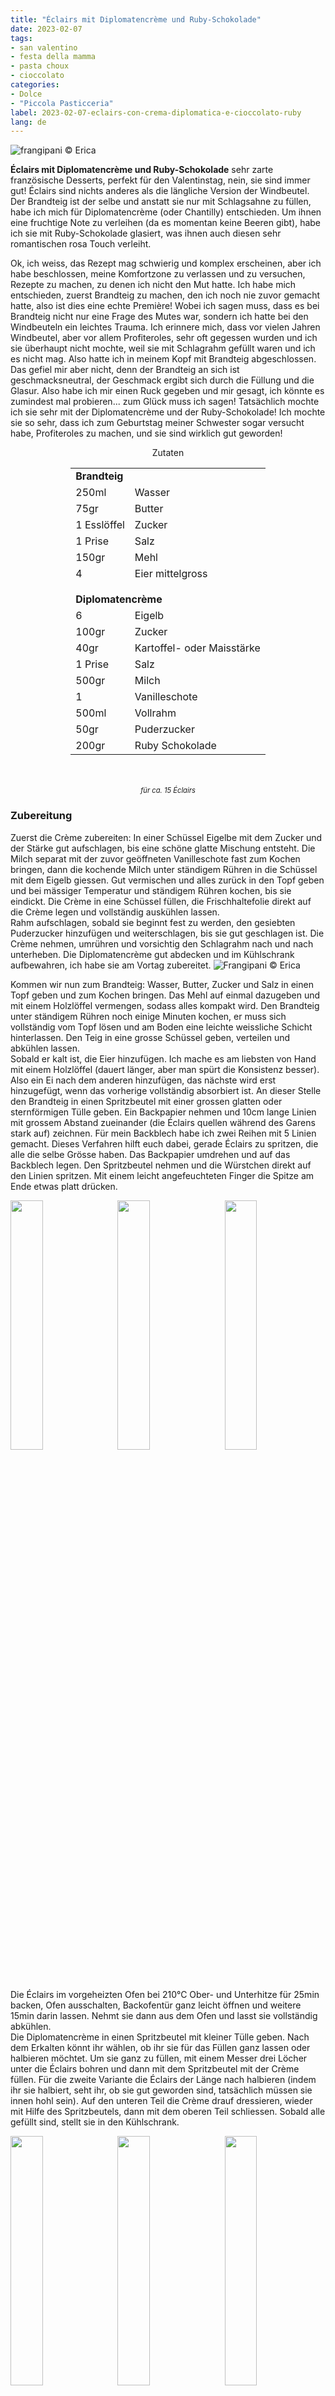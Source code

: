 ```yaml
---
title: "Éclairs mit Diplomatencrème und Ruby-Schokolade"
date: 2023-02-07
tags:
- san valentino
- festa della mamma
- pasta choux
- cioccolato
categories:
- Dolce
- "Piccola Pasticceria"
label: 2023-02-07-eclairs-con-crema-diplomatica-e-cioccolato-ruby
lang: de 
---
```

![](../2023-02-07-eclairs-con-crema-diplomatica-e-cioccolato-ruby/header.jpeg "frangipani © Erica")

**Éclairs mit Diplomatencrème und Ruby-Schokolade** sehr zarte französische Desserts, perfekt für den Valentinstag, nein, sie sind immer gut! Éclairs sind nichts anderes als die längliche Version der Windbeutel. Der Brandteig ist der selbe und anstatt sie nur mit Schlagsahne zu füllen, habe ich mich für Diplomatencrème (oder Chantilly) entschieden. Um ihnen eine fruchtige Note zu verleihen (da es momentan keine Beeren gibt), habe ich sie mit Ruby-Schokolade glasiert, was ihnen auch diesen sehr romantischen rosa Touch verleiht.

Ok, ich weiss, das Rezept mag schwierig und komplex erscheinen, aber ich habe beschlossen, meine Komfortzone zu verlassen und zu versuchen, Rezepte zu machen, zu denen ich nicht den Mut hatte. Ich habe mich entschieden, zuerst Brandteig zu machen, den ich noch nie zuvor gemacht hatte, also ist dies eine echte Première! Wobei ich sagen muss, dass es bei Brandteig nicht nur eine Frage des Mutes war, sondern ich hatte bei den Windbeuteln ein leichtes Trauma. Ich erinnere mich, dass vor vielen Jahren Windbeutel, aber vor allem Profiteroles, sehr oft gegessen wurden und ich sie überhaupt nicht mochte, weil sie mit Schlagrahm gefüllt waren und ich es nicht mag. Also hatte ich in meinem Kopf mit Brandteig abgeschlossen. Das gefiel mir aber nicht, denn der Brandteig an sich ist geschmacksneutral, der Geschmack ergibt sich durch die Füllung und die Glasur. Also habe ich mir einen Ruck gegeben und mir gesagt, ich könnte es zumindest mal probieren... zum Glück muss ich sagen! Tatsächlich mochte ich sie sehr mit der Diplomatencrème und der Ruby-Schokolade! Ich mochte sie so sehr, dass ich zum Geburtstag meiner Schwester sogar versucht habe, Profiteroles zu machen, und sie sind wirklich gut geworden!

<div id="wrapper" style="text-align: center">
  <div id="yourdiv" style="display: inline-block;">
    <div class="ingredients" itemscope itemtype="http://schema.org/Recipe">
      <span itemprop="name" style="display:none;">Éclairs mit Diplomatencrème und Ruby-Schokolade</span>
      <span itemprop="recipeCategory" style="display:none;">Süsses</span>
      <img itemprop="image" style="display:none;" class="ignore-gallery-item" src="../2023-02-07-eclairs-con-crema-diplomatica-e-cioccolato-ruby/header.jpeg"/>
      <span itemprop="author" style="display:none;">Erica Raiano</span>
      <span itemprop="description" style="display:none;">Éclairs mit Diplomatencrème und Ruby-Schokolade, sehr zarte französische Desserts, perfekt für den Valentinstag, nein, sie sind immer gut!</span>
      <div class="ingredients-title">Zutaten</div>
      <table>
        <tbody>
          <tr>
            <td colspan="2"><b>Brandteig</b></td>
          </tr>
          <tr itemprop="recipeIngredient">
            <td>250ml</td>
            <td>Wasser</td>
          </tr>
          <tr itemprop="recipeIngredient">
            <td>75gr</td>
            <td>Butter</td>
          </tr>
          <tr itemprop="recipeIngredient">
            <td>1 Esslöffel</td>
            <td>Zucker</td>
          </tr>
          <tr itemprop="recipeIngredient">
            <td>1 Prise</td>
            <td>Salz</td>
          </tr>
          <tr itemprop="recipeIngredient">
            <td>150gr</td>
            <td>Mehl</td>
          </tr>
          <tr itemprop="recipeIngredient">
            <td>4</td>
            <td>Eier mittelgross</td>
          </tr>
          <tr style="height: 15px;"></tr>
          <tr>          
            <td colspan="2"><b>Diplomatencrème</b></td>
          </tr>
          <tr itemprop="recipeIngredient">
            <td>6</td>
            <td>Eigelb</td>
          </tr>
          <tr itemprop="recipeIngredient">      
            <td>100gr</td>
            <td>Zucker</td>
          </tr>
          <tr itemprop="recipeIngredient">
            <td>40gr</td>
            <td>Kartoffel- oder Maisstärke</td>
          </tr>
          <tr itemprop="recipeIngredient">
            <td>1 Prise</td>
            <td>Salz</td>
          </tr>
          <tr itemprop="recipeIngredient">
            <td>500gr</td>
            <td>Milch</td>
          </tr>
          <tr itemprop="recipeIngredient">
            <td>1</td>
            <td>Vanilleschote</td>
          </tr>
          <tr itemprop="recipeIngredient">
            <td>500ml</td>
            <td>Vollrahm</td>
          </tr>
          <tr itemprop="recipeIngredient">
            <td>50gr</td>
            <td>Puderzucker</td>
          </tr>
          <tr itemprop="recipeIngredient">
            <td>200gr</td>
            <td>Ruby Schokolade</td>
          </tr>
        </tbody>
      </table>
      <br></br>
      <i class="pull-right" style="font-size: 80%;">für ca. 15 Éclairs</i>
    </div>
  </div>
</div>


<h3>
  <font color="grey">
    <i class="fa-solid fa-gears"></i>
  </font> Zubereitung
</h3>

Zuerst die Crème zubereiten: In einer Schüssel Eigelbe mit dem Zucker und der Stärke gut aufschlagen, bis eine schöne glatte Mischung entsteht. Die Milch separat mit der zuvor geöffneten Vanilleschote fast zum Kochen bringen, dann die kochende Milch unter ständigem Rühren in die Schüssel mit dem Eigelb giessen. Gut vermischen und alles zurück in den Topf geben und bei mässiger Temperatur und ständigem Rühren kochen, bis sie eindickt. Die Crème in eine Schüssel füllen, die Frischhaltefolie direkt auf die Crème legen und vollständig auskühlen lassen.
<br />
Rahm aufschlagen, sobald sie beginnt fest zu werden, den gesiebten Puderzucker hinzufügen und weiterschlagen, bis sie gut geschlagen ist. Die Crème nehmen, umrühren und vorsichtig den Schlagrahm nach und nach unterheben. Die Diplomatencrème gut abdecken und im Kühlschrank aufbewahren, ich habe sie am Vortag zubereitet.
![](../2023-02-07-eclairs-con-crema-diplomatica-e-cioccolato-ruby/chantilly.jpeg "Frangipani © Erica")

Kommen wir nun zum Brandteig: Wasser, Butter, Zucker und Salz in einen Topf geben und zum Kochen bringen. Das Mehl auf einmal dazugeben und mit einem Holzlöffel vermengen, sodass alles kompakt wird. Den Brandteig unter ständigem Rühren noch einige Minuten kochen, er muss sich vollständig vom Topf lösen und am Boden eine leichte weissliche Schicht hinterlassen. Den Teig in eine grosse Schüssel geben, verteilen und abkühlen lassen.
<br />
Sobald er kalt ist, die Eier hinzufügen. Ich mache es am liebsten von Hand mit einem Holzlöffel (dauert länger, aber man spürt die Konsistenz besser). Also ein Ei nach dem anderen hinzufügen, das nächste wird erst hinzugefügt, wenn das vorherige vollständig absorbiert ist. An dieser Stelle den Brandteig in einen Spritzbeutel mit einer grossen glatten oder sternförmigen Tülle geben. Ein Backpapier nehmen und 10cm lange Linien mit grossem Abstand zueinander (die Éclairs quellen während des Garens stark auf) zeichnen. Für mein Backblech habe ich zwei Reihen mit 5 Linien gemacht. Dieses Verfahren hilft euch dabei, gerade Éclairs zu spritzen, die alle die selbe Grösse haben. Das Backpapier umdrehen und auf das Backblech legen. Den Spritzbeutel nehmen und die Würstchen direkt auf den Linien spritzen. Mit einem leicht angefeuchteten Finger die Spitze am Ende etwas platt drücken.
<p>
  <div style="width: 100%; margin-bottom: 0">
    <img style="float: left; width: 32%; margin-right: 1%;" src="../2023-02-07-eclairs-con-crema-diplomatica-e-cioccolato-ruby/choux.jpeg" alt="" title="frangipani © Erica" />
    <img style="float: left; width: 32%; margin-right: 1%; margin-left: 1%;" src="../2023-02-07-eclairs-con-crema-diplomatica-e-cioccolato-ruby/choux2.jpeg" alt="" title="frangipani © Erica" />
    <img style="float: left; width: 32%; margin-left: 1%;" src="../2023-02-07-eclairs-con-crema-diplomatica-e-cioccolato-ruby/teglia.jpeg" alt="" title="frangipani © Erica" />
    <div style="clear: both"></div>
  </div>
</p>

Die Éclairs im vorgeheizten Ofen bei 210°C Ober- und Unterhitze für 25min backen, Ofen ausschalten, Backofentür ganz leicht öffnen und weitere 15min darin lassen. Nehmt sie dann aus dem Ofen und lasst sie vollständig abkühlen.
<br />
Die Diplomatencrème in einen Spritzbeutel mit kleiner Tülle geben. Nach dem Erkalten könnt ihr wählen, ob ihr sie für das Füllen ganz lassen oder halbieren möchtet. Um sie ganz zu füllen, mit einem Messer drei Löcher unter die Éclairs bohren und dann mit dem Spritzbeutel mit der Crème füllen. Für die zweite Variante die Éclairs der Länge nach halbieren (indem ihr sie halbiert, seht ihr, ob sie gut geworden sind, tatsächlich müssen sie innen hohl sein). Auf den unteren Teil die Crème drauf dressieren, wieder mit Hilfe des Spritzbeutels, dann mit dem oberen Teil schliessen. Sobald alle gefüllt sind, stellt sie in den Kühlschrank.
<p>
  <div style="width: 100%; margin-bottom: 0">
    <img style="float: left; width: 32%; margin-right: 1%;" src="../2023-02-07-eclairs-con-crema-diplomatica-e-cioccolato-ruby/eclairs.jpeg" alt="" title="frangipani © Erica" />
    <img style="float: left; width: 32%; margin-right: 1%; margin-left: 1%;" src="../2023-02-07-eclairs-con-crema-diplomatica-e-cioccolato-ruby/tagliati.jpeg" alt="" title="frangipani © Erica" />
    <img style="float: left; width: 32%; margin-left: 1%;" src="../2023-02-07-eclairs-con-crema-diplomatica-e-cioccolato-ruby/farciti.jpeg" alt="" title="frangipani © Erica" />
    <div style="clear: both"></div>
  </div>
</p>

So sind sie schon ausgezeichnet, vielleicht noch mit Puderzucker bestäubt, aber ich schlage vor, sie mit Ruby-Schokolade zu glasieren, um ihnen eine fruchtige Note zu verleihen. Lasst also die Ruby-Schokolade in einem Wasserbad schmelzen, taucht die Oberseite der Éclairs in die Schokolade und lasst sie vor dem Servieren trocknen.
<p>
  <div style="width: 100%; margin-bottom: 0">
    <img style="float: left; width: 49%; margin-right: 1%" src="../2023-02-07-eclairs-con-crema-diplomatica-e-cioccolato-ruby/risultato1.jpeg" alt="" title="frangipani © Erica" />
    <img style="float: left; width: 49%; margin-left: 1%" src="../2023-02-07-eclairs-con-crema-diplomatica-e-cioccolato-ruby/risultato2.jpeg" alt="" title="frangipani © Erica" />
    <div style="clear: both"></div>
  </div>
</p>

<p>
  <div style="width: 100%; margin-bottom: 0">
    <img style="float: left; width: 49%; margin-right: 1%" src="../2023-02-07-eclairs-con-crema-diplomatica-e-cioccolato-ruby/risultato3.jpeg" alt="" title="frangipani © Erica" />
    <img style="float: left; width: 49%; margin-left: 1%" src="../2023-02-07-eclairs-con-crema-diplomatica-e-cioccolato-ruby/risultato4.jpeg" alt="" title="frangipani © Erica" />
    <div style="clear: both"></div>
  </div>
</p>

<p>
  <div style="width: 100%; margin-bottom: 0">
    <img style="float: left; width: 49%; margin-right: 1%" src="../2023-02-07-eclairs-con-crema-diplomatica-e-cioccolato-ruby/risultato5.jpeg" alt="" title="frangipani © Erica" />
    <img style="float: left; width: 49%; margin-left: 1%" src="../2023-02-07-eclairs-con-crema-diplomatica-e-cioccolato-ruby/risultato6.jpeg" alt="" title="frangipani © Erica" />
    <div style="clear: both"></div>
  </div>
</p>

<p>
  <div style="width: 100%; margin-bottom: 0">
    <img style="float: left; width: 49%; margin-right: 1%" src="../2023-02-07-eclairs-con-crema-diplomatica-e-cioccolato-ruby/risultato7.jpeg" alt="" title="frangipani © Erica" />
    <img style="float: left; width: 49%; margin-left: 1%" src="../2023-02-07-eclairs-con-crema-diplomatica-e-cioccolato-ruby/risultato8.jpeg" alt="" title="frangipani © Erica" />
    <div style="clear: both"></div>
  </div>
</p>

<p>
  <div style="width: 100%; margin-bottom: 0">
    <img style="float: left; width: 49%; margin-right: 1%" src="../2023-02-07-eclairs-con-crema-diplomatica-e-cioccolato-ruby/risultato9.jpeg" alt="" title="frangipani © Erica" />
    <img style="float: left; width: 49%; margin-left: 1%" src="../2023-02-07-eclairs-con-crema-diplomatica-e-cioccolato-ruby/risultato10.jpeg" alt="" title="frangipani © Erica" />
    <div style="clear: both"></div>
  </div>
</p>

![](../2023-02-07-eclairs-con-crema-diplomatica-e-cioccolato-ruby/risultato11.jpeg "frangipani © Erica")

<h4>Buon appetito
  <font color="red">
    <i class="fa-regular fa-face-smile"></i>
  </font>
</h4>